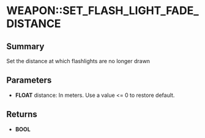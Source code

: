 # WEAPON::SET_FLASH_LIGHT_FADE_DISTANCE

## Summary
Set the distance at which flashlights are no longer drawn

## Parameters
* **FLOAT** distance:
In meters.
Use a value <= 0 to restore default.

## Returns
* **BOOL**